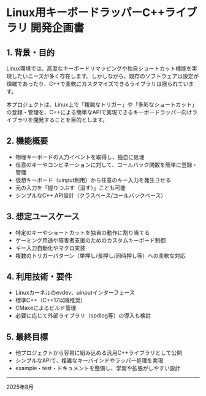# Linux用キーボードラッパーC++ライブラリ 開発企画書

## 1. 背景・目的

Linux環境では、高度なキーボードリマッピングや独自ショートカット機能を実現したいニーズが多く存在します。しかしながら、既存のソフトウェアは設定が煩雑であったり、C++で柔軟にカスタマイズできるライブラリは限られています。

本プロジェクトは、Linux上で「複雑なトリガー」や「多彩なショートカット」の登録・管理を、C++による簡単なAPIで実現できるキーボードラッパー向けライブラリを開発することを目的とします。

## 2. 機能概要

- 物理キーボードの入力イベントを取得し、独自に処理
- 任意のキーやコンビネーションに対して、コールバック関数を簡単に登録・管理
- 仮想キーボード（uinput利用）から任意のキー入力を発生させる
- 元の入力を「握りつぶす（消す）」ことも可能
- シンプルなC++ API設計（クラスベース/コールバックベース）

## 3. 想定ユースケース

- 特定のキーやショートカットを独自の動作に割り当てる
- ゲーミング用途や障害者支援のためのカスタムキーボード制御
- キー入力自動化やマクロ実装
- 複数のトリガーパターン（単押し/長押し/同時押し等）への柔軟な対応

## 4. 利用技術・要件

- Linuxカーネルのevdev、uinputインターフェース
- 標準C++（C++17以降推奨）
- CMakeによるビルド管理
- 必要に応じて外部ライブラリ（spdlog等）の導入も検討

## 5. 最終目標

- 他プロジェクトから容易に組み込める汎用C++ライブラリとして公開
- シンプルなAPIで、複雑なキーバインドやラッパー処理を実現
- example・test・ドキュメントを整備し、学習や拡張がしやすい設計

---
2025年8月
